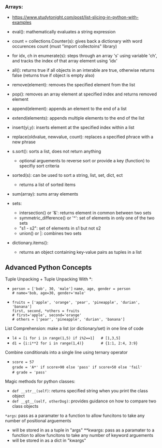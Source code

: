 ### Arrays: 
- https://www.studytonight.com/post/list-slicing-in-python-with-examples
- eval(): mathematically evaluates a string expression
- count = collections.Counter(s): gives back a dictionary with word occurences count (must "import collectoins" library)
- for idx, ch in enumerate(s): steps through an array 's' using variable 'ch', and tracks the index of that array element using 'idx'
- all(): returns true if all objects in an interable are true, otherwise returns false (returns true if object is empty also)
- remove(element): removes the specified element from the list
- pop(): removes an array element at specified index and returns removed element
- append(element): appends an element to the end of a list
- extend(elements): appends multiple elements to the end of the list
- insert(yi,y): inserts element at the specified index within a list
- replace(oldvalue, newvalue, count): replaces a specified phrace with a new phrase
- s.sort(): sorts a list, does not return anything
  - optional arguements to reverse sort or provide a key (function) to specifiy sort criteria
- sorted(s): can be used to sort a string, list, set, dict, ect
  - returns a list of sorted items
- sum(array): sums array elements

- sets:
  - intersection() or '&': returns element in common between two sets
  - symmetric_difference() or '^': set of elements in only one of the two sets
  - "s1 - s2": set of elements in s1 but not s2
  - union() or |: combines two sets

- dictionary.items():
  - returns an object containing key-value pairs as tuples in a list


## Advanced Python Concepts
Tuple Unpacking + Tuple Unpacking With *:
- `person = ['bob', 30, 'male']`
  `name, age, gender = person`  
  `# name='bob, age=30, gender='male'`  
  
- `fruits = ['apple', 'orange', 'pear', 'pineapple', 'durian', 'banana']`  
  `first, second, *others = fruits`  
  `# first='apple', second='orange'`  
  `# others = ['pear', 'pineapple', 'durian', 'banana']`  

List Comprehension: make a list (or dictionary/set) in one line of code
- `l4 = [i for i in range(1,5) if i%2==1]   # [1,3,5]`
- `d1 = {i:i**2 for i in range(1,4)}        # {1:1, 2:4, 3:9}`  

Combine conditionals into a single line using ternary operator
- `score = 57`  
  `grade = 'A*' if score>90 else 'pass' if score>50 else 'fail'`  
  `# grade = 'pass'`

Magic methods for python classes:
- `def __str__(self)`: returns specified string when you print the class object
- `def __gt__(self, otherDog)`: provides guidance on how to compare two class objects
  
`*args`: pass as a paramater to a function to allow funcitons to take any number of positional arguements
  - will be stored in as a tuple in "args"
**kwargs: pass as a paramater to a function to allow funcitons to take any number of keyword arguements
  - will be stored in as a dict in "kwargs"


